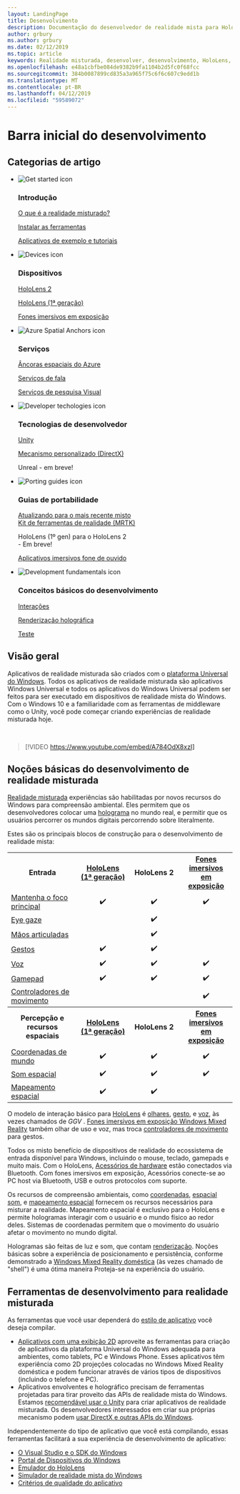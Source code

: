 ```yaml
---
layout: LandingPage
title: Desenvolvimento
description: Documentação do desenvolvedor de realidade mista para HoloLens e fones imersivos em exposição.
author: grbury
ms.author: grbury
ms.date: 02/12/2019
ms.topic: article
keywords: Realidade misturada, desenvolver, desenvolvimento, HoloLens, unity, o directx
ms.openlocfilehash: e48a1cbfbe084de9382b9fa1104b2d5fc0f68fcc
ms.sourcegitcommit: 384b0087899cd835a3a965f75c6f6c607c9edd1b
ms.translationtype: MT
ms.contentlocale: pt-BR
ms.lasthandoff: 04/12/2019
ms.locfileid: "59589072"
---
```

# <a name="development-launchpad"></a>Barra inicial do desenvolvimento

## <a name="article-categories"></a>Categorias de artigo


<ul class="panelContent cardsF">
    <li>
        <div class="cardSize">
            <div class="cardPadding">
                <div class="card">
                    <div class="cardImageOuter">
                        <div class="cardImage">
                            <img src="images/GetStartedIcon.png" alt="Get started icon">
                        </div>
                    </div>
                    <div class="cardText">
                        <h3>Introdução</h3>
                        <p>
                            <a href="mixed-reality.md">O que é a realidade misturado?</a>
                        </p>
                        <p>
                            <a href="install-the-tools.md">Instalar as ferramentas</a>
                        </p>
                        <p>
                            <a href="holograms-100.md">Aplicativos de exemplo e tutoriais</a>
                        </p>
                    </div>
                </div>
            </div>
        </div>
    </li>
        <li>
        <div class="cardSize">
            <div class="cardPadding">
                <div class="card">
                    <div class="cardImageOuter">
                        <div class="cardImage">
                            <img src="images/HoloLens_Icon_120x130.png" alt="Devices icon">
                        </div>
                    </div>
                    <div class="cardText">
                        <h3>Dispositivos</h3>
                          <p>
                            <a href="https://www.microsoft.com/hololens/hardware" target="_blank">HoloLens 2</a>
                        </p>
                        <p>
                            <a href="hololens-hardware-details.md">HoloLens (1ª geração)</a>
                        </p>
                        <p>
                            <a href="immersive-headset-hardware-details.md">Fones imersivos em exposição</a>
                        </p>
                    </div>
                </div>
            </div>
        </div>
    </li>
    <li>
        <div class="cardSize">
            <div class="cardPadding">
                <div class="card">
                    <div class="cardImageOuter">
                        <div class="cardImage">
                            <img src="images/AzureSpatialAnchors_Icon_120x130.png" alt="Azure Spatial Anchors icon">
                        </div>
                    </div>
                    <div class="cardText">
                        <h3>Serviços</h3>
                        <p>
                            <a href="https://docs.microsoft.com/azure/spatial-anchors" target="_blank">Âncoras espaciais do Azure</a>
                        </p>
                        <p>
                            <a href="https://docs.microsoft.com/azure/cognitive-services/speech-service/" target="_blank">Serviços de fala</a>
                        </p>
                        <p>
                            <a href="https://docs.microsoft.com/azure/cognitive-services/computer-vision/" target="_blank">Serviços de pesquisa Visual</a>
                        </p>
                    </div>
                </div>
            </div>
        </div>
    </li>
    <li>
        <div class="cardSize">
            <div class="cardPadding">
                <div class="card">
                    <div class="cardImageOuter">
                        <div class="cardImage">
                            <img src="images/Unity_Icon_120x130.png" alt="Developer techologies icon">
                        </div>
                    </div>
                    <div class="cardText">
                        <h3>Tecnologias de desenvolvedor</h3>
                        <p>
                            <a href="unity-development-overview.md">Unity</a>
                        </p>
                        <p>
                            <a href="directx-development-overview.md">Mecanismo personalizado (DirectX)</a>
                        </p>
                        <p>
Unreal - em breve!
                        </p>                
                    </div>
                </div>
            </div>
        </div>
    </li>
    <li>
        <div class="cardSize">
            <div class="cardPadding">
                <div class="card">
                    <div class="cardImageOuter">
                        <div class="cardImage">
                            <img src="images/PortingGuides-icon_120x130.png" alt="Porting guides icon">
                        </div>
                    </div>
                    <div class="cardText">
                        <h3>Guias de portabilidade</h3>
                        <p>
                            <a href="mrtk-porting-guide.md">Atualizando para o mais recente misto<br>Kit de ferramentas de realidade (MRTK)</a>
                        </p>
                        <p>
HoloLens (1º gen) para o HoloLens 2<br>- Em breve!
                        </p>
                        <p>
                            <a href="porting-guides.md">Aplicativos imersivos fone de ouvido</a>
                        </p>
                    </div>
                </div>
            </div>
        </div>
    </li>
    <li>
        <div class="cardSize">
            <div class="cardPadding">
                <div class="card">
                    <div class="cardImageOuter">
                        <div class="cardImage">
                            <img src="images/App_patterns_Icon_120x130.png" alt="Development fundamentals icon">
                        </div>
                    </div>
                    <div class="cardText">
                        <h3>Conceitos básicos do desenvolvimento</h3>
                        <p>
                            <a href="Interaction-fundamentals.md">Interações</a>
                        </p>
                        <p>
                            <a href="rendering.md">Renderização holográfica</a>
                        </p>
                         <p>
                            <a href="testing-your-app-on-hololens.md">Teste</a>
                        </p>                    
                    </div>
                </div>
            </div>
        </div>
    </li>    
</ul>

## <a name="overview"></a>Visão geral

Aplicativos de realidade misturada são criados com o [plataforma Universal do Windows](https://dev.windows.com/getstarted). Todos os aplicativos de realidade misturada são aplicativos Windows Universal e todos os aplicativos do Windows Universal podem ser feitos para ser executado em dispositivos de realidade mista do Windows. Com o Windows 10 e a familiaridade com as ferramentas de middleware como o Unity, você pode começar criando experiências de realidade misturada hoje.

<br>

>[!VIDEO https://www.youtube.com/embed/A784OdX8xzI]

## <a name="basics-of-mixed-reality-development"></a>Noções básicas do desenvolvimento de realidade misturada

[Realidade misturada](mixed-reality.md) experiências são habilitadas por novos recursos do Windows para compreensão ambiental. Eles permitem que os desenvolvedores colocar uma [holograma](hologram.md) no mundo real, e permitir que os usuários percorrer os mundos digitais percorrendo sobre literalmente. 

Estes são os principais blocos de construção para o desenvolvimento de realidade mista:

<table>
<tr>
<th style="width:175px">Entrada</th><th style="width:125px; text-align: center;"><a href="hololens-hardware-details.md">HoloLens (1ª geração)</a></th><th style="width:125px; text-align: center;">HoloLens 2</a></th><th style="width:125px; text-align: center;"> <a href="immersive-headset-hardware-details.md">Fones imersivos em exposição</a></th>
</tr><tr>
<td> <a href="gaze.md">Mantenha o foco principal</a></td><td style="text-align: center;">✔️</td><td style="text-align: center;">✔️</td><td style="text-align: center;">✔️</td>
</tr><tr>
<td> <a href="gaze.md">Eye gaze</a></td><td></td><td style="text-align: center;">✔️</td><td></td>
</tr><tr>
 <td> <a href="gestures.md">Mãos articuladas</a></td><td></td><td style="text-align: center;">✔️</td><td></td>
</tr><tr>
<td> <a href="gestures.md">Gestos</a></td><td style="text-align: center;">✔️</td><td style="text-align: center;">✔️</td><td></td>
</tr><tr>
<td> <a href="voice-input.md">Voz</a></td><td style="text-align: center;">✔️</td><td style="text-align: center;">✔️</td><td style="text-align: center;">✔️</td>
</tr><tr>
<td> <a href="hardware-accessories.md">Gamepad</a></td><td style="text-align: center;">✔️</td><td style="text-align: center;">✔️</td><td style="text-align: center;">✔️</td>
</tr><tr>
<td> <a href="motion-controllers.md">Controladores de movimento</a></td><td></td><td></td><td style="text-align: center;">✔️</td>
</tr><tr>
<th style="width:175px">Percepção e recursos espaciais</th><th style="width:125px; text-align: center;"><a href="hololens-hardware-details.md">HoloLens (1ª geração)</a></th><th style="width:125px; text-align: center;">HoloLens 2</a></th><th style="width:125px; text-align: center;"> <a href="immersive-headset-hardware-details.md">Fones imersivos em exposição</a></th>
</tr><tr>
<td> <a href="coordinate-systems.md">Coordenadas de mundo</a></td><td style="text-align: center;">✔️</td><td style="text-align: center;">✔️</td><td style="text-align: center;">✔️</td>
</tr><tr>
<td> <a href="spatial-sound.md">Som espacial</a></td><td style="text-align: center;">✔️</td><td style="text-align: center;">✔️</td><td style="text-align: center;">✔️</td>
</tr><tr>
<td> <a href="spatial-mapping.md">Mapeamento espacial</a></td><td style="text-align: center;">✔️</td><td style="text-align: center;">✔️</td><td></td>
</tr>
</table>



O modelo de interação básico para [HoloLens](hololens-hardware-details.md) é [olhares](gaze.md), [gesto](gestures.md), e [voz](voice-input.md), às vezes chamados de *GGV* . [Fones imersivos em exposição Windows Mixed Reality](immersive-headset-hardware-details.md) também olhar de uso e voz, mas troca [controladores de movimento](motion-controllers.md) para gestos.

Todos os misto benefício de dispositivos de realidade do ecossistema de entrada disponível para Windows, incluindo o mouse, teclado, gamepads e muito mais. Com o HoloLens, [Acessórios de hardware](hardware-accessories.md) estão conectados via Bluetooth. Com fones imersivos em exposição, Acessórios conecte-se ao PC host via Bluetooth, USB e outros protocolos com suporte.

Os recursos de compreensão ambientais, como [coordenadas](coordinate-systems.md), [espacial som](spatial-sound.md), e [mapeamento espacial](spatial-mapping.md) fornecem os recursos necessários para misturar a realidade. Mapeamento espacial é exclusivo para o HoloLens e permite hologramas interagir com o usuário e o mundo físico ao redor deles. Sistemas de coordenadas permitem que o movimento do usuário afetar o movimento no mundo digital.

Hologramas são feitas de luz e som, que contam [renderização](rendering.md). Noções básicas sobre a experiência de posicionamento e persistência, conforme demonstrado a [Windows Mixed Reality doméstica](navigating-the-windows-mixed-reality-home.md) (às vezes chamado de "shell") é uma ótima maneira Proteja-se na experiência do usuário.

## <a name="tools-for-developing-for-mixed-reality"></a>Ferramentas de desenvolvimento para realidade misturada

As ferramentas que você usar dependerá do [estilo de aplicativo](app-views.md) você deseja compilar.
* [Aplicativos com uma exibição 2D](building-2d-apps.md) aproveite as ferramentas para criação de aplicativos da plataforma Universal do Windows adequada para ambientes, como tablets, PC e Windows Phone. Esses aplicativos têm experiência como 2D projeções colocadas no Windows Mixed Reality doméstica e podem funcionar através de vários tipos de dispositivos (incluindo o telefone e PC).
* Aplicativos envolventes e holográfico precisam de ferramentas projetadas para tirar proveito das APIs de realidade mista do Windows. Estamos [recomendável usar o Unity](unity-development-overview.md) para criar aplicativos de realidade misturada. Os desenvolvedores interessados em criar sua próprias mecanismo podem [usar DirectX e outras APIs do Windows](directx-development-overview.md).

Independentemente do tipo de aplicativo que você está compilando, essas ferramentas facilitará a sua experiência de desenvolvimento de aplicativo:
* [O Visual Studio e o SDK do Windows](using-visual-studio.md)
* [Portal de Dispositivos do Windows](using-the-windows-device-portal.md)
* [Emulador do HoloLens](using-the-hololens-emulator.md)
* [Simulador de realidade mista do Windows](using-the-windows-mixed-reality-simulator.md)
* [Critérios de qualidade do aplicativo](app-quality-criteria.md)

